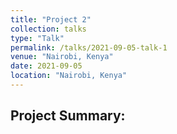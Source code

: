 ```yaml
---
title: "Project 2"
collection: talks
type: "Talk"
permalink: /talks/2021-09-05-talk-1
venue: "Nairobi, Kenya"
date: 2021-09-05
location: "Nairobi, Kenya"
---
```


## Project Summary:
<!--
**Introduction:** The burden of child malnutrition remains substantially high in Kenya despite commendable efforts in reducing its prevalence. Even though the country has recorded substantial economic advancements, there appears to be a disconnect between the rate of economic growth and health-related socioeconomic disparities.<br>
##
**Objective:** This investigation sought to examine the trends of socioeconomic disparities in child malnutrition, determining factors, and the contributions of determinants towards socioeconomic inequalities of malnutrition in children under five years in Kenya between 2003 and 2014.<br>
##
**Methods:** We used data from the Kenya Demographic and Health Survey (KDHS). Malnutrition determinants were analyzed using multiple logistic regression models with malnutrition indicators, stunting, underweight, and wasting used as the outcome variables. Concentration indices were used to quantify the socioeconomic inequalities in child malnutrition. Decomposition methods were used to explore the contributions of each determinant to the observed overall socioeconomic disparities in underweight and stunting. <br>
##
**Results:** Socioeconomic inequalities in all child malnutrition indicators in Kenya worsened between 2003 and 2014. A child’s age (Adjusted Odds Ratio, AOR=1.12; 95%CI 1.11–1.13), lack of a religion (or irreligion) (AOR=1.33; 1.04–1.70), primary maternal education (AOR=1.43; 1.04–1.96), birth order (AOR=1.02; 1.01–1.04), and household poverty (AOR=1.82; 1.49–2.20) were substantial determinants of stunting whereas other religions (AOR=18.68; 4.00–87.32), a child’s age (AOR=1.07; 1.05–1.08), limited maternal education (AOR=2.68; 1.63–4.41), birth order (AOR=1.03; 1.01–1.05), mother’s age at first birth (AOR=1.02; 1.01–1.04), region (AOR=1.65; 1.19–2.29) and poverty (AOR=1.74; 1.33–2.27) were associated with increased risk of child underweight. Other religions (AOR=15.79; 3.44–72.53), no maternal education (AOR=5.72; 2.47–13.26), and being from the Rift Valley region (AOR=2.58; 1.50–4.43) were significant determinants of wasting. A household’s socioeconomic status was the largest significant contributor towards socioeconomic disparities in stunting and underweight. The contribution of a household’s socioeconomic status rose from 1.38% in 2003 to 1.51% in 2014 for stunting and from 1.55% in 2003 to 1.72% in 2014 for underweight. <br>
##
**Conclusion:** The nutrition status of children from poor households has substantially worsened with most of this inequality attributable to poor socioeconomic status. To tackle these inequalities the Kenyan government may be required to employ a multi-layered approach with attention to reducing the disparities in wealth distribution.<br>
## 
**Keywords:** Child malnutrition, DHS, Stunting, Underweight, Wasting, Concentration Indices, Socio-economic inequities.<br>
##
[Download Stata Code](https://okutse.github.io/_files/stata.do)
-->
